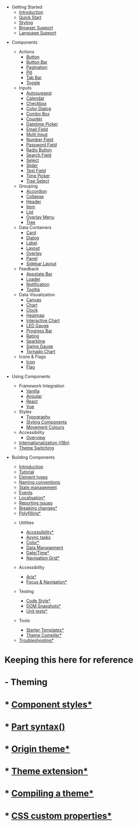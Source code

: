 <!-- 
type: nav
 -->

+ Getting Started
  * [Introduction](./)
  - [Quick Start](./quick-start)
  - [Styling](./start/styling)
  - [Browser Support](./start/browser-support)
  - [Language Support](./start/languages)

- Components
  + Actions
    - [Button](./elements/button)
    - [Button Bar](./elements/button-bar)
    - [Pagination](./elements/pagination)
    - [Pill](./elements/pill)
    - [Tab Bar](./elements/tab-bar)
    - [Toggle](./elements/toggle)
  + Inputs
    - [Autosuggest](./elements/autosuggest)
    - [Calendar](./elements/calendar)
    - [Checkbox](./elements/checkbox)
    - [Color Dialog](./elements/color-dialog)
    - [Combo Box](./elements/combo-box)
    - [Counter](./elements/counter)
    - [Datetime Picker](./elements/datetime-picker)
    - [Email Field](./elements/email-field)
    - [Multi Input](./elements/multi-input)
    - [Number Field](./elements/number-field)
    - [Password Field](./elements/password-field)
    - [Radio Button](./elements/radio-button)
    - [Search Field](./elements/search-field)
    - [Select](./elements/select)
    - [Slider](./elements/slider)
    - [Text Field](./elements/text-field)
    - [Time Picker](./elements/time-picker)
    - [Tree Select](./elements/tree-select)
  + Grouping
    - [Accordion](./elements/accordion)
    - [Collapse](./elements/collapse)
    - [Header](./elements/header)
    - [Item](./elements/item)
    - [List](./elements/list)
    - [Overlay Menu](./elements/overlay-menu)
    - [Tree](./elements/Tree)
  + Data Containers
    - [Card](./elements/card)
    - [Dialog](./elements/dialog)
    - [Label](./elements/label)
    - [Layout](./elements/layout)
    - [Overlay](./elements/overlay)
    - [Panel](./elements/panel)
    - [Sidebar Layout](./elements/sidebar-layout)
  + Feedback
    - [Appstate Bar](./elements/appstate-bar)
    - [Loader](./elements/loader)
    - [Notification](./elements/notification)
    - [Tooltip](./elements/tooltip)
  + Data Visualization
    - [Canvas](./elements/canvas)
    - [Chart](./elements/chart)
    - [Clock](./elements/clock)
    - [Heatmap](./elements/heatmap)
    - [Interactive Chart](./elements/interactive-chart)
    - [LED Gauge](./elements/led-gauge)
    - [Progress Bar](./elements/progress-bar)
    - [Rating](./elements/rating)
    - [Sparkline](./elements/sparkline)
    - [Swing Gauge](./elements/swing-gauge)
    - [Tornado Chart](./elements/tornado-chart)
  + Icons & Flags
    - [Icon](./elements/icon)
    - [Flag](./elements/flag)

- Using Components
  + Framework Integration
    - [Vanilla](./tutorials/vanilla-js)
    - [Angular](./tutorials/angular)
    - [React](./tutorials/react)
    - [Vue](./tutorials/vue)
  - Styles
    - [Typography](./styles/typography)
    - [Styling Components](./styles/styling-components)
    - [Movement Colours](./styles/movement-colors)
  - Accessibility
    - [Overview](./accessibility/overview)
  - [Internationalization (i18n)](./intl/internationalization)
  - [Theme Switching](./guides/theme-switching)

- Building Components
  * [Introduction](./creating-custom-elements)
  * [Tutorial](./tutorials/element)
  * [Element types](./element-types)
  * [Naming conventions](./naming-conventions)
  * [State management](./utils/state-management)
  * [Events](./events)
  * [Localisation*](./localisation)
  * [Reporting issues](./reporting-issues)
  * [Breaking changes*](./breaking-changes)
  * [Polyfilling*](./polyfilling)

  - Utilities
    * [Accessibility*](./utils/accessibility)
    * [Async tasks](./utils/async-tasks)
    * [Color*](./utils/color)
    * [Data Management](./utils/data-management)
    * [Date/Time*](./utils/date-time)
    * [Navigation Grid*](./utils/navigation-grid)

  - Accessibility
    * [Aria*](./aria)
    * [Focus & Navigation*](./focus-and-navigation)

  - Testing
    * [Code Style*](./testing/lint)
    * [DOM Snapshots*](./testing/snapshot)
    * [Unit tests*](./testing/unit)

  - Tools
    * [Starter Templates*](./tools/starter-templates)
    * [Theme Compiler*](./tools/theme-compiler)

  * [Troubleshooting*](./troubleshooting)

# Keeping this here for reference
# - Theming
#   * [Component styles*](./theming/styles)
#   * [Part syntax()](./theming/css-parts)
#   * [Origin theme*](./theming/origin)
#   * [Theme extension*](./theming/theme-extension)
#   * [Compiling a theme*](./theimg/compilation)
#   * [CSS custom properties*](./theming/css-vars)
